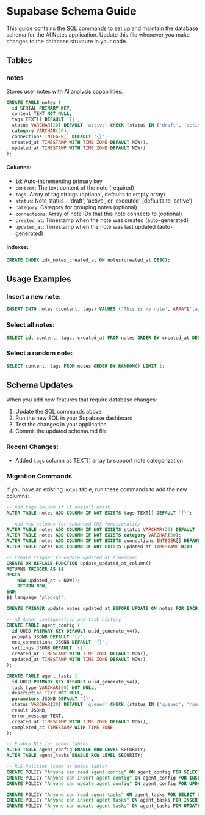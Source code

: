 # Supabase Schema Guide

This guide contains the SQL commands to set up and maintain the database schema for the AI Notes application. Update this file whenever you make changes to the database structure in your code.

## Tables

### notes
Stores user notes with AI analysis capabilities.

```sql
CREATE TABLE notes (
  id SERIAL PRIMARY KEY,
  content TEXT NOT NULL,
  tags TEXT[] DEFAULT '{}',
  status VARCHAR(20) DEFAULT 'active' CHECK (status IN ('draft', 'active', 'executed')),
  category VARCHAR(50),
  connections INTEGER[] DEFAULT '{}',
  created_at TIMESTAMP WITH TIME ZONE DEFAULT NOW(),
  updated_at TIMESTAMP WITH TIME ZONE DEFAULT NOW()
);
```

#### Columns:
- `id`: Auto-incrementing primary key
- `content`: The text content of the note (required)
- `tags`: Array of tag strings (optional, defaults to empty array)
- `status`: Note status - 'draft', 'active', or 'executed' (defaults to 'active')
- `category`: Category for grouping notes (optional)
- `connections`: Array of note IDs that this note connects to (optional)
- `created_at`: Timestamp when the note was created (auto-generated)
- `updated_at`: Timestamp when the note was last updated (auto-generated)

#### Indexes:
```sql
CREATE INDEX idx_notes_created_at ON notes(created_at DESC);
```

## Usage Examples

### Insert a new note:
```sql
INSERT INTO notes (content, tags) VALUES ('This is my note', ARRAY['tag1', 'tag2']);
```

### Select all notes:
```sql
SELECT id, content, tags, created_at FROM notes ORDER BY created_at DESC;
```

### Select a random note:
```sql
SELECT content, tags FROM notes ORDER BY RANDOM() LIMIT 1;
```

## Schema Updates

When you add new features that require database changes:

1. Update the SQL commands above
2. Run the new SQL in your Supabase dashboard
3. Test the changes in your application
4. Commit the updated schema.md file

### Recent Changes:
- Added `tags` column as TEXT[] array to support note categorization

### Migration Commands

If you have an existing `notes` table, run these commands to add the new columns:

```sql
-- Add tags column if it doesn't exist
ALTER TABLE notes ADD COLUMN IF NOT EXISTS tags TEXT[] DEFAULT '{}';

-- Add new columns for enhanced CMS functionality
ALTER TABLE notes ADD COLUMN IF NOT EXISTS status VARCHAR(20) DEFAULT 'active' CHECK (status IN ('draft', 'active', 'executed'));
ALTER TABLE notes ADD COLUMN IF NOT EXISTS category VARCHAR(50);
ALTER TABLE notes ADD COLUMN IF NOT EXISTS connections INTEGER[] DEFAULT '{}';
ALTER TABLE notes ADD COLUMN IF NOT EXISTS updated_at TIMESTAMP WITH TIME ZONE DEFAULT NOW();

-- Create trigger to update updated_at timestamp
CREATE OR REPLACE FUNCTION update_updated_at_column()
RETURNS TRIGGER AS $$
BEGIN
    NEW.updated_at = NOW();
    RETURN NEW;
END;
$$ language 'plpgsql';

CREATE TRIGGER update_notes_updated_at BEFORE UPDATE ON notes FOR EACH ROW EXECUTE FUNCTION update_updated_at_column();

-- AI Agent configuration and task history
CREATE TABLE agent_config (
  id UUID PRIMARY KEY DEFAULT uuid_generate_v4(),
  prompts JSONB DEFAULT '{}',
  mcp_connections JSONB DEFAULT '{}',
  settings JSONB DEFAULT '{}',
  created_at TIMESTAMP WITH TIME ZONE DEFAULT NOW(),
  updated_at TIMESTAMP WITH TIME ZONE DEFAULT NOW()
);

CREATE TABLE agent_tasks (
  id UUID PRIMARY KEY DEFAULT uuid_generate_v4(),
  task_type VARCHAR(50) NOT NULL,
  description TEXT NOT NULL,
  parameters JSONB DEFAULT '{}',
  status VARCHAR(20) DEFAULT 'queued' CHECK (status IN ('queued', 'running', 'completed', 'failed')),
  result JSONB,
  error_message TEXT,
  created_at TIMESTAMP WITH TIME ZONE DEFAULT NOW(),
  completed_at TIMESTAMP WITH TIME ZONE
);

-- Enable RLS for agent tables
ALTER TABLE agent_config ENABLE ROW LEVEL SECURITY;
ALTER TABLE agent_tasks ENABLE ROW LEVEL SECURITY;

-- RLS Policies (same as notes table)
CREATE POLICY "Anyone can read agent config" ON agent_config FOR SELECT USING (true);
CREATE POLICY "Anyone can insert agent config" ON agent_config FOR INSERT WITH CHECK (true);
CREATE POLICY "Anyone can update agent config" ON agent_config FOR UPDATE USING (true);

CREATE POLICY "Anyone can read agent tasks" ON agent_tasks FOR SELECT USING (true);
CREATE POLICY "Anyone can insert agent tasks" ON agent_tasks FOR INSERT WITH CHECK (true);
CREATE POLICY "Anyone can update agent tasks" ON agent_tasks FOR UPDATE USING (true);
```
